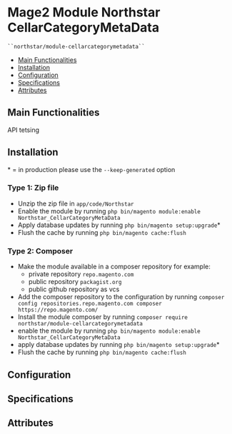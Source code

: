 # Mage2 Module Northstar CellarCategoryMetaData

    ``northstar/module-cellarcategorymetadata``

 - [Main Functionalities](#markdown-header-main-functionalities)
 - [Installation](#markdown-header-installation)
 - [Configuration](#markdown-header-configuration)
 - [Specifications](#markdown-header-specifications)
 - [Attributes](#markdown-header-attributes)


## Main Functionalities
API tetsing

## Installation
\* = in production please use the `--keep-generated` option

### Type 1: Zip file

 - Unzip the zip file in `app/code/Northstar`
 - Enable the module by running `php bin/magento module:enable Northstar_CellarCategoryMetaData`
 - Apply database updates by running `php bin/magento setup:upgrade`\*
 - Flush the cache by running `php bin/magento cache:flush`

### Type 2: Composer

 - Make the module available in a composer repository for example:
    - private repository `repo.magento.com`
    - public repository `packagist.org`
    - public github repository as vcs
 - Add the composer repository to the configuration by running `composer config repositories.repo.magento.com composer https://repo.magento.com/`
 - Install the module composer by running `composer require northstar/module-cellarcategorymetadata`
 - enable the module by running `php bin/magento module:enable Northstar_CellarCategoryMetaData`
 - apply database updates by running `php bin/magento setup:upgrade`\*
 - Flush the cache by running `php bin/magento cache:flush`


## Configuration




## Specifications




## Attributes



